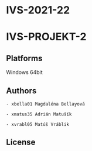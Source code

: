 # IVS-2021-22
# IVS-PROJEKT-2
Platforms
---------

Windows 64bit

Authors
------

	- xbella01 Magdaléna Bellayová
	
	- xmatus35 Adrián Matušík 
	
	- xvrabl05 Matúš Vráblik 

License
-------